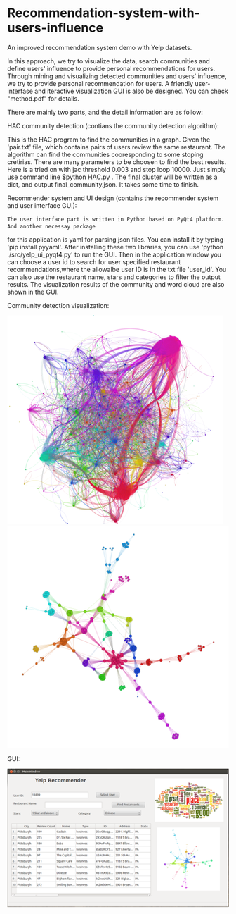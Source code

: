 # Recommendation-system-with-users-influence

An improved recommendation system demo with Yelp datasets. 

In this approach, we try to visualize the data, search communities and define users' influence to provide 
personal recommendations for users. Through mining and visualizing detected communities and users'
influence, we try to provide personal recommendation for users. A friendly user-interfase and iteractive 
visualization GUI is also be designed. You can check "method.pdf" for details. 

There are mainly two parts, and the detail information are as follow:

HAC community detection (contians the community detection algorithm):

   This is the HAC program to find the communities in a graph. Given the 'pair.txt' file, which
contains pairs of users review the same restaurant. The algorithm can find the communities 
cooresponding to some stoping cretirias. There are many parameters to be choosen to find the 
best results. Here is a tried on with jac threshold 0.003 and stop loop 10000. Just simply use 
command line $python HAC.py . The final cluster will be written as a dict, and output final_community.json.
It takes some time to finish.

Recommender system and UI design (contains the recommender system and user interface GUI):

    The user interface part is written in Python based on PyQt4 platform. And another necessay package 
for this application is yaml for parsing json files. You can install it by typing 'pip install pyyaml'. After 
installing these two libraries, you can use 'python ./src/yelp_ui_pyqt4.py' to run the GUI. Then in the application
window you can choose a user id to search for user specified restaurant recommendations,where the allowalbe
user ID is in the txt file 'user_id'. You can also use the restaurant name, stars and categories to 
filter the output results. The visualization results of the community and word cloud are also shown in the 
GUI. 

Community detection visualization:

![image](https://github.com/Aeroone/Recommendation-system-with-users-influence/blob/master/graphs/community.png)
![image](https://github.com/Aeroone/Recommendation-system-with-users-influence/blob/master/graphs/13916lay1.png)

GUI:

![image](https://github.com/Aeroone/Recommendation-system-with-users-influence/blob/master/graphs/GUI.png)

